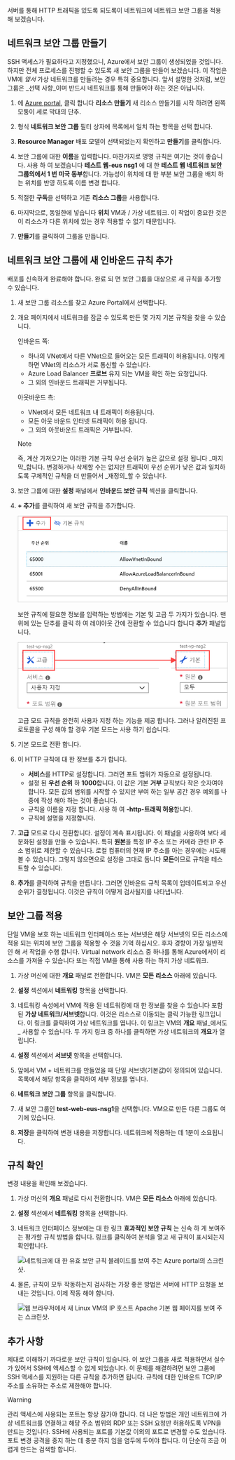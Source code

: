 서버를 통해 HTTP 트래픽을 있도록 되도록이 네트워크에 네트워크 보안 그룹을 적용 해 보겠습니다.

## <a name="create-a-network-security-group"></a>네트워크 보안 그룹 만들기

SSH 액세스가 필요하다고 지정했으니, Azure에서 보안 그룹이 생성되었을 것입니다. 하지만 전체 프로세스를 진행할 수 있도록 새 보안 그룹을 만들어 보겠습니다. 이 작업은 VM에 _앞서_ 가상 네트워크를 만들려는 경우 특히 중요합니다. 앞서 설명한 것처럼, 보안 그룹은 _선택 사항_이며 반드시 네트워크를 통해 만들어야 하는 것은 아닙니다.

1. 에 [Azure portal](https://portal.azure.com?azure-portal=true), 클릭 합니다 **리소스 만들기** 새 리소스 만들기를 시작 하려면 왼쪽 모퉁이 세로 막대의 단추.

1. 형식 **네트워크 보안 그룹** 필터 상자에 목록에서 일치 하는 항목을 선택 합니다.

1. **Resource Manager** 배포 모델이 선택되었는지 확인하고 **만들기**를 클릭합니다.

1. 보안 그룹에 대한 **이름**을 입력합니다. 마찬가지로 명명 규칙은 여기는 것이 좋습니다. 사용 하 여 보겠습니다 **테스트 웹-eus nsg1** 에 대 한 **테스트 웹 네트워크 보안 그룹의에서 1 번 미국 동부**합니다. 가능성이 위치에 대 한 부분 보안 그룹을 배치 하는 위치를 반영 하도록 이름 변경 합니다.

1. 적절한 **구독**을 선택하고 기존 **리소스 그룹**을 사용합니다.

1. 마지막으로, 동일한에 넣습니다 **위치** VM과 / 가상 네트워크. 이 작업이 중요한 것은 이 리소스가 다른 위치에 있는 경우 적용할 수 없기 때문입니다.

1. **만들기**를 클릭하여 그룹을 만듭니다.

## <a name="add-a-new-inbound-rule-to-our-network-security-group"></a>네트워크 보안 그룹에 새 인바운드 규칙 추가

배포를 신속하게 완료해야 합니다. 완료 되 면 보안 그룹을 대상으로 새 규칙을 추가할 수 있습니다.

1. 새 보안 그룹 리소스를 찾고 Azure Portal에서 선택합니다.

1. 개요 페이지에서 네트워크를 잠글 수 있도록 만든 몇 가지 기본 규칙을 찾을 수 있습니다.

    인바운드 쪽:

    - 하나의 VNet에서 다른 VNet으로 들어오는 모든 트래픽이 허용됩니다. 이렇게 하면 VNet의 리소스가 서로 통신할 수 있습니다.
    - Azure Load Balancer **프로브** 유지 되는 VM을 확인 하는 요청입니다.
    - 그 외의 인바운드 트래픽은 거부됩니다.  

    아웃바운드 측:  
    - VNet에서 모든 네트워크 내 트래픽이 허용됩니다.
    - 모든 아웃 바운드 인터넷 트래픽이 허용 됩니다.
    - 그 외의 아웃바운드 트래픽은 거부됩니다.

    > [!NOTE]  
    > 즉, 계산 가져오기는 이러한 기본 규칙 우선 순위가 높은 값으로 설정 됩니다 _마지막_합니다. 변경하거나 삭제할 수는 없지만 트래픽이 우선 순위가 낮은 값과 일치하도록 구체적인 규칙을 더 만들어서 _재정의_할 수 있습니다.

1. 보안 그룹에 대한 **설정** 패널에서 **인바운드 보안 규칙** 섹션을 클릭합니다.

1. **+ 추가**를 클릭하여 새 보안 규칙을 추가합니다.

    ![추가 단추가 강조 표시를 사용 하 여 인바운드 보안 규칙 설정을 보여주는 Azure portal의 스크린샷.](../media/8-add-rule.png)

    보안 규칙에 필요한 정보를 입력하는 방법에는 기본 및 고급 두 가지가 있습니다. 맨 위에 있는 단추를 클릭 하 여 레이아웃 간에 전환할 수 있습니다 합니다 **추가** 패널입니다.

    ![강조 표시 설정/해제 단추의 두 상태 간 링크 화살표를 사용 하 여 기본 및 고급 규칙 입력 간에 설정/해제를 보여 주는 Azure portal의 스크린샷 쌍입니다.](../media/8-advanced-create-rule.png)

    고급 모드 규칙을 완전히 사용자 지정 하는 기능을 제공 합니다. 그러나 알려진된 프로토콜을 구성 해야 할 경우 기본 모드는 사용 하기 쉽습니다.

1. 기본 모드로 전환 합니다.

1. 이 HTTP 규칙에 대 한 정보를 추가 합니다.

    - **서비스**를 HTTP로 설정합니다. 그러면 포트 범위가 자동으로 설정됩니다.
    - 설정 된 **우선 순위** 하 **1000**합니다. 이 값은 기본 **거부** 규칙보다 작은 숫자여야 합니다. 모든 값의 범위를 시작할 수 있지만 부여 하는 일부 공간 경우 예외를 나중에 작성 해야 하는 것이 좋습니다.
    - 규칙을 이름을 지정 합니다. 사용 하 여 **-http-트래픽 허용**합니다.
    - 규칙에 설명을 지정합니다.

1. **고급** 모드로 다시 전환합니다. 설정이 계속 표시됩니다. 이 패널을 사용하여 보다 세분화된 설정을 만들 수 있습니다. 특히 **원본**을 특정 IP 주소 또는 카메라 관련 IP 주소 범위로 제한할 수 있습니다. 로컬 컴퓨터의 현재 IP 주소를 아는 경우에는 시도해 볼 수 있습니다. 그렇지 않으면으로 설정을 그대로 둡니다 **모든**이므로 규칙을 테스트할 수 있습니다.

1. **추가**를 클릭하여 규칙을 만듭니다. 그러면 인바운드 규칙 목록이 업데이트되고 우선 순위가 결정됩니다. 이것은 규칙이 어떻게 검사될지를 나타냅니다.

## <a name="apply-the-security-group"></a>보안 그룹 적용

단일 VM을 보호 하는 네트워크 인터페이스 또는 서브넷은 해당 서브넷의 모든 리소스에 적용 되는 위치에 보안 그룹을 적용할 수 것을 기억 하십시오. 후자 경향이 가장 일반적인 해 서 작업을 수행 합니다. Virtual network 리소스 중 하나를 통해 Azure에서이 리소스를 가져올 수 있습니다 또는 직접 VM을 통해 사용 하는 하지 가상 네트워크.

1. 가상 머신에 대한 **개요** 패널로 전환합니다. VM은 **모든 리소스** 아래에 있습니다.

1. **설정** 섹션에서 **네트워킹** 항목을 선택합니다.

1. 네트워킹 속성에서 VM에 적용 된 네트워킹에 대 한 정보를 찾을 수 있습니다 포함 된 **가상 네트워크/서브넷**합니다. 이것은 리소스로 이동되는 클릭 가능한 링크입니다. 이 링크를 클릭하여 가상 네트워크를 엽니다. 이 링크는 VM의 **개요** 패널_에서도_ 사용할 수 있습니다. 두 가지 링크 중 하나를 클릭하면 가상 네트워크의 **개요**가 열립니다.

1. **설정** 섹션에서 **서브넷** 항목을 선택합니다.

1. 앞에서 VM + 네트워크를 만들었을 때 단일 서브넷(기본값)이 정의되어 있습니다. 목록에서 해당 항목을 클릭하여 세부 정보를 엽니다.

1. **네트워크 보안 그룹** 항목을 클릭합니다.

1. 새 보안 그룹인 **test-web-eus-nsg1**을 선택합니다. VM으로 만든 다른 그룹도 여기에 있습니다.

1. **저장**을 클릭하여 변경 내용을 저장합니다. 네트워크에 적용하는 데 1분이 소요됩니다.

## <a name="verify-the-rules"></a>규칙 확인

변경 내용을 확인해 보겠습니다.

1. 가상 머신의 **개요** 패널로 다시 전환합니다. VM은 **모든 리소스** 아래에 있습니다.

1. **설정** 섹션에서 **네트워킹** 항목을 선택합니다.

1. 네트워크 인터페이스 정보에는 대 한 링크 **효과적인 보안 규칙** 는 신속 하 게 보여주는 평가할 규칙 방법을 합니다. 링크를 클릭하여 분석을 열고 새 규칙이 표시되는지 확인합니다.

    ![네트워크에 대 한 유효 보안 규칙 블레이드를 보여 주는 Azure portal의 스크린샷.](../media/8-effective-rules.png)

1. 물론, 규칙이 모두 작동하는지 검사하는 가장 좋은 방법은 서버에 HTTP 요청을 보내는 것입니다. 이제 작동 해야 합니다.

    ![웹 브라우저에서 새 Linux VM의 IP 호스트 Apache 기본 웹 페이지를 보여 주는 스크린샷.](../media/6-apache-works.png)

## <a name="one-more-thing"></a>추가 사항

제대로 이해하기 까다로운 보안 규칙이 있습니다. 이 보안 그룹을 새로 적용하면서 실수가 있어서 SSH에 액세스할 수 없게 되었습니다. 이 문제를 해결하려면 보안 그룹에 SSH 액세스를 지원하는 다른 규칙을 추가하면 됩니다. 규칙에 대한 인바운드 TCP/IP 주소를 소유하는 주소로 제한해야 합니다.

> [!WARNING]  
> 관리 액세스에 사용되는 포트는 항상 잠가야 합니다. 더 나은 방법은 개인 네트워크에 가상 네트워크를 연결하고 해당 주소 범위의 RDP 또는 SSH 요청만 허용하도록 VPN을 만드는 것입니다. SSH에 사용되는 포트를 기본값 이외의 포트로 변경할 수도 있습니다. 포트 변경 공격을 중지 하는 데 충분 하지 임을 염두에 두어야 합니다. 이 단순히 조금 어렵게 만드는 검색할 합니다.